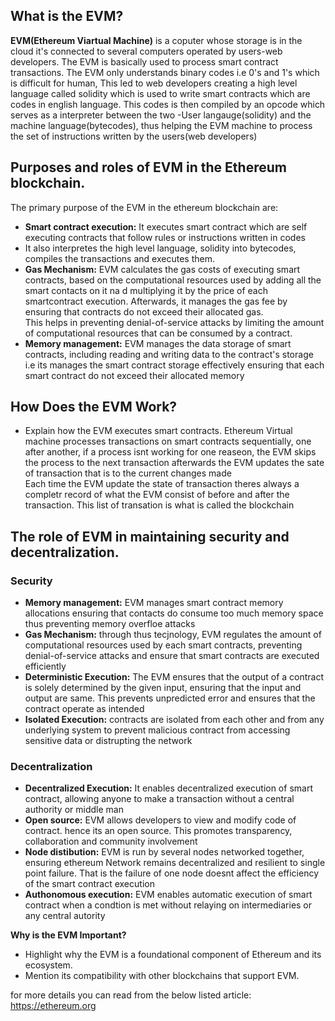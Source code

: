 ## What is the EVM?
  
   **EVM(Ethereum Viartual Machine)** is a coputer whose storage is in the cloud it's connected to 
   several computers operated by users-web developers. The EVM is basically used to process smart
   contract transactions. The EVM only understands binary codes i.e 0's and 1's which is difficult
   for human, This led to web developers creating a high level language called solidity which is
   used to write smart contracts which are codes in english language. This codes is then compiled
   by an opcode which serves as a interpreter between the two -User langauge(solidity) and the 
   machine language(bytecodes), thus helping the EVM machine to process the set of instructions 
   written by the users(web developers)</p>
   
## Purposes and roles of EVM in the Ethereum blockchain.

   The primary purpose of the EVM in the ethereum blockchain are:
   - **Smart contract execution:** It executes smart contract which are self executing contracts 
   that follow rules or instructions written in codes
   - It also interpretes the high level language, solidity into bytecodes, compiles the 
   transactions and executes them.
   - **Gas Mechanism:** EVM calculates the gas costs of executing smart contracts, based on the 
   computational resources used by adding all the smart contacts on it na d multiplying it
   by the price of each smartcontract execution. Afterwards, it manages the gas fee by ensuring
   that contracts do not exceed their allocated gas.<br>
   This helps in preventing denial-of-service attacks by limiting the amount of computational 
   resources that can be consumed by a contract.
   - **Memory management:** EVM manages the data storage of smart contracts, including reading and 
   writing data to the contract's storage i.e its manages the smart contract storage effectively 
   ensuring that each smart contract do not exceed their allocated memory

## How Does the EVM Work?
   - Explain how the EVM executes smart contracts.
   Ethereum Virtual machine processes transactions on smart contracts sequentially, one after 
   another, if a process isnt working for one reaseon, the EVM skips the process to the next 
   transaction afterwards the EVM updates the sate of transaction that is to the current changes
   made<br>
   Each time the EVM update the state of transaction theres always a completr record of what the 
   EVM consist of before and after the transaction. This list of transation is what is called the 
   blockchain

## The role of EVM in maintaining security and decentralization.
  ### Security
  - **Memory management:** EVM manages smart contract memory allocations ensuring that contacts do
  consume too much memory space thus preventing memory overfloe attacks
  - **Gas Mechanism:** through thus tecjnology, EVM regulates the amount of computational 
  resources used by each smart contracts, preventing denial-of-service attacks and ensure that 
  smart contracts are executed efficiently
  - **Deterministic Execution:** The EVM ensures that the output of a contract is solely determined
   by the given input, ensuring that the input and output are same. This prevents unpredicted 
   error and  ensures that the contract operate as intended 
  - **Isolated Execution:** contracts are isolated from each other and from any underlying system 
  to prevent malicious contract from accessing sensitive data or distrupting the network

  ### Decentralization
  - **Decentralized Execution:** It enables decentralized execution of smart contract, allowing 
  anyone to make a transaction without a central authority or middle man
  - **Open source:** EVM allows developers to view and modify code of contract. hence its an open
   source. This promotes transparency, collaboration and community involvement
  - **Node distibution:** EVM is run by several nodes networked together, ensuring ethereum Network remains decentralized and resilient to single point failure. That is the failure of one node doesnt affect the efficiency of the smart contract execution
  - **Authonomous execution:** EVM enables automatic execution of smart contract when a condtion is met without relaying on intermediaries or any central autority

 **Why is the EVM Important?**
   - Highlight why the EVM is a foundational component of Ethereum and its ecosystem.
   - Mention its compatibility with other blockchains that support EVM.

for more details you can read from the below listed article:<br> 
https://ethereum.org